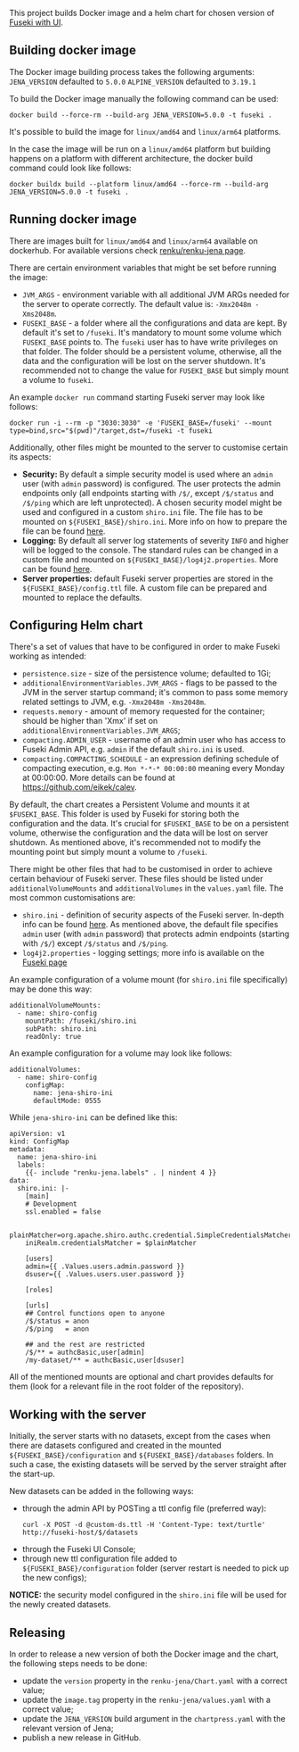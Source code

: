 
This project builds Docker image and a helm chart for chosen version of [Fuseki with UI](https://jena.apache.org/documentation/fuseki2/).

## Building docker image

The Docker image building process takes the following arguments:
`JENA_VERSION` defaulted to `5.0.0`
`ALPINE_VERSION` defaulted to `3.19.1`

To build the Docker image manually the following command can be used:
```
docker build --force-rm --build-arg JENA_VERSION=5.0.0 -t fuseki .
```

It's possible to build the image for `linux/amd64` and `linux/arm64` platforms.

In the case the image will be run on a `linux/amd64` platform but building happens on a platform with different architecture, 
the docker build command could look like follows:
```
docker buildx build --platform linux/amd64 --force-rm --build-arg JENA_VERSION=5.0.0 -t fuseki .
```

## Running docker image

There are images built for `linux/amd64` and `linux/arm64` available on dockerhub. For available versions check [renku/renku-jena page](https://hub.docker.com/r/renku/renku-jena/tags).

There are certain environment variables that might be set before running the image:
* `JVM_ARGS` - environment variable with all additional JVM ARGs needed for the server to operate correctly. The default value is: `-Xmx2048m -Xms2048m`.
* `FUSEKI_BASE` - a folder where all the configurations and data are kept. By default it's set to `/fuseki`. It's mandatory to mount some volume which `FUSEKI_BASE` points to. The `fuseki` user has to have write privileges on that folder. The folder should be a persistent volume, otherwise, all the data and the configuration will be lost on the server shutdown. It's recommended not to change the value for `FUSEKI_BASE` but simply mount a volume to `fuseki`.

An example `docker run` command starting Fuseki server may look like follows:

```
docker run -i --rm -p "3030:3030" -e 'FUSEKI_BASE=/fuseki' --mount type=bind,src="$(pwd)"/target,dst=/fuseki -t fuseki
```

Additionally, other files might be mounted to the server to customise certain its aspects:
* **Security:** By default a simple security model is used where an `admin` user (with `admin` password) is configured. The user protects the admin endpoints only (all endpoints starting with `/$/`, except `/$/status`  and `/$/ping` which are left unprotected). A chosen security model might be used and configured in a custom `shiro.ini` file. The file has to be mounted on `${FUSEKI_BASE}/shiro.ini`. More info on how to prepare the file can be found [here](https://jena.apache.org/documentation/fuseki2/fuseki-security.html).
* **Logging:** By default all server log statements of severity `INFO` and higher will be logged to the console. The standard rules can be changed in a custom file and mounted on `${FUSEKI_BASE}/log4j2.properties`. More can be found [here](https://jena.apache.org/documentation/fuseki2/fuseki-logging.html).
* **Server properties:** default Fuseki server properties are stored in the `${FUSEKI_BASE}/config.ttl` file. A custom file can be prepared and mounted to replace the defaults.

## Configuring Helm chart

There's a set of values that have to be configured in order to make Fuseki working as intended:
* `persistence.size` - size of the persistence volume; defaulted to 1Gi;
* `additionalEnvironmentVariables.JVM_ARGS` - flags to be passed to the JVM in the server startup command; it's common to pass some memory related settings to JVM, e.g. `-Xmx2048m -Xms2048m`.
* `requests.memory` - amount of memory requested for the container; should be higher than 'Xmx' if set on `additionalEnvironmentVariables.JVM_ARGS`;
* `compacting.ADMIN_USER` - username of an admin user who has access to Fuseki Admin API, e.g. `admin` if the default `shiro.ini` is used.
* `compacting.COMPACTING_SCHEDULE` - an expression defining schedule of compacting execution, e.g. `Mon *-*-* 00:00:00` meaning every Monday at 00:00:00. More details can be found at https://github.com/eikek/calev.

By default, the chart creates a Persistent Volume and mounts it at `$FUSEKI_BASE`. This folder is used by Fuseki for storing both the configuration and the data. It's crucial for `$FUSEKI_BASE` to be on a persistent volume, otherwise the configuration and the data will be lost on server shutdown. As mentioned above, it's recommended not to modify the mounting point but simply mount a volume to `/fuseki`.

There might be other files that had to be customised in order to achieve certain behaviour of Fuseki server. These files should be listed under `additionalVolumeMounts` and `additionalVolumes` in the `values.yaml` file. The most common customisations are:
* `shiro.ini` - definition of security aspects of the Fuseki server. In-depth info can be found [here](https://jena.apache.org/documentation/fuseki2/fuseki-security.html). As mentioned above, the default file specifies `admin` user (with `admin` password) that protects admin endpoints (starting with `/$/`) except `/$/status`  and `/$/ping`.
* `log4j2.properties` - logging settings; more info is available on the [Fuseki page](https://jena.apache.org/documentation/fuseki2/fuseki-logging.html)

An example configuration of a volume mount (for `shiro.ini` file specifically) may be done this way:
```
additionalVolumeMounts:
  - name: shiro-config
    mountPath: /fuseki/shiro.ini
    subPath: shiro.ini
    readOnly: true
```

An example configuration for a volume may look like follows:
```
additionalVolumes:
  - name: shiro-config
    configMap:
      name: jena-shiro-ini
      defaultMode: 0555
```

While `jena-shiro-ini` can be defined like this:
```
apiVersion: v1
kind: ConfigMap
metadata:
  name: jena-shiro-ini
  labels:
    {{- include "renku-jena.labels" . | nindent 4 }}
data:
  shiro.ini: |-
    [main]
    # Development
    ssl.enabled = false

    plainMatcher=org.apache.shiro.authc.credential.SimpleCredentialsMatcher
    iniRealm.credentialsMatcher = $plainMatcher

    [users]
    admin={{ .Values.users.admin.password }}
    dsuser={{ .Values.users.user.password }}

    [roles]

    [urls]
    ## Control functions open to anyone
    /$/status = anon
    /$/ping   = anon

    ## and the rest are restricted
    /$/** = authcBasic,user[admin]
    /my-dataset/** = authcBasic,user[dsuser]
```

All of the mentioned mounts are optional and chart provides defaults for them (look for a relevant file in the root folder of the repository).

## Working with the server

Initially, the server starts with no datasets, except from the cases when there are datasets configured and created in the mounted `${FUSEKI_BASE}/configuration` and `${FUSEKI_BASE}/databases` folders. In such a case, the existing datasets will be served by the server straight after the start-up.

New datasets can be added in the following ways:
* through the admin API by POSTing a ttl config file (preferred way):
  ```
  curl -X POST -d @custom-ds.ttl -H 'Content-Type: text/turtle' http://fuseki-host/$/datasets
  ```
* through the Fuseki UI Console;
* through new ttl configuration file added to `${FUSEKI_BASE}/configuration` folder (server restart is needed to pick up the new configs);

**NOTICE:** the security model configured in the `shiro.ini` file will be used for the newly created datasets.

## Releasing

In order to release a new version of both the Docker image and the chart, the following steps needs to be done:
* update the `version` property in the `renku-jena/Chart.yaml` with a correct value;
* update the `image.tag` property in the `renku-jena/values.yaml` with a correct value;
* update the `JENA_VERSION` build argument in the `chartpress.yaml` with the relevant version of Jena;
* publish a new release in GitHub.
